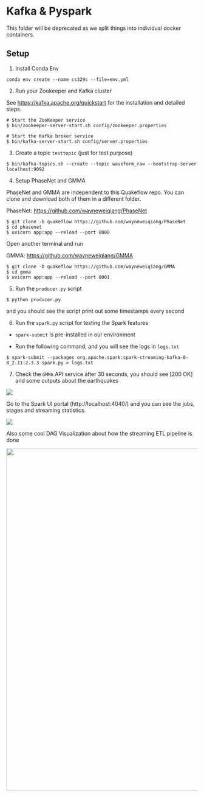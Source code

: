 # Kafka & Pyspark 

This folder will be deprecated as we split things into individual docker containers.

## Setup

1. Install Conda Env 
```
conda env create --name cs329s --file=env.yml
```

2. Run your Zookeeper and Kafka cluster

See https://kafka.apache.org/quickstart for the installation and detailed steps.

```
# Start the ZooKeeper service
$ bin/zookeeper-server-start.sh config/zookeeper.properties

# Start the Kafka broker service
$ bin/kafka-server-start.sh config/server.properties
```

3. Create a topic `testtopic` (just for test purpose)

```
$ bin/kafka-topics.sh --create --topic waveform_raw --bootstrap-server localhost:9092
```

4. Setup PhaseNet and GMMA

PhaseNet and GMMA are independent to this Quakeflow repo. You can clone and download 
both of them in a different folder.

PhaseNet: https://github.com/wayneweiqiang/PhaseNet

```
$ git clone -b quakeflow https://github.com/wayneweiqiang/PhaseNet
$ cd phasenet
$ uvicorn app:app --reload --port 8000
```

Open another terminal and run

GMMA: https://github.com/wayneweiqiang/GMMA

```
$ git clone -b quakeflow https://github.com/wayneweiqiang/GMMA
$ cd gmma
$ uvicorn app:app --reload --port 8001
```

5. Run the `producer.py` script

```
$ python producer.py
```

and you should see the script print out some timestamps every second


<!-- 6. Run the `consumer.py` script

The consumer will read the messages from the Kafka cluster. -->

6. Run the `spark.py` script for testing the Spark features

- `spark-submit` is pre-installed in our environment

- Run the following command, and you will see the logs in `logs.txt`

```
$ spark-submit --packages org.apache.spark:spark-streaming-kafka-0-8_2.11:2.3.3 spark.py > logs.txt
```

7. Check the `GMMA` API service after 30 seconds, you should see [200 OK] and some outputs about the earthquakes

<img src="https://i.imgur.com/qPEzICR.png">

Go to the Spark UI portal (http://localhost:4040/) and you can see the jobs, stages and streaming statistics. 

<img src="https://i.imgur.com/Q7ndx2R.png">

Also some cool DAG Visualization about how the streaming ETL pipeline is done

<img src="https://i.imgur.com/TR1dUHA.png" height="900px">

<!-- https://stackoverflow.com/questions/40384458/spark-streaming-processing-time-vs-total-delay-vs-processing-delay -->
